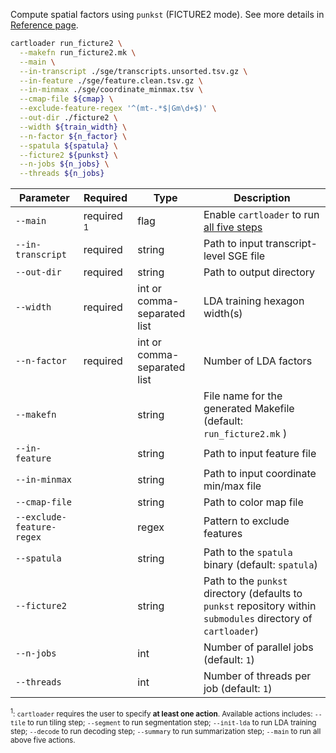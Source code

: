Compute spatial factors using `punkst` (FICTURE2 mode). See more details in [Reference page](../docs/reference/run_ficture2.md).

<!-- ```bash
cartloader run_ficture2 \
    --makefn run_ficture2.mk \                          # (optional) file name of the output make file
    --main \                                            # run all five steps in `run_ficture2`
    --in-transcript ./sge/transcripts.unsorted.tsv.gz \ # path to input transcript-level SGE file
    --in-feature ./sge/feature.clean.tsv.gz \           # (optional) path to input feature file
    --in-minmax ./sge/coordinate_minmax.tsv \           # (optional) path to input minmax file
    --cmap-file ${cmap} \                               # (optional) path to input color map file
    --exclude-feature-regex '^(mt-.*$|Gm\d+$)' \        # regex pattern to exclude features (removing mitochondrial and predicted genes in the example analysis)
    --out-dir ./ficture2 \                              # path to output directory
    --width ${train_width} \                            # LDA training hexagon width (comma-separated if multiple widths are applied)
    --n-factor ${n_factor} \                            # number of factors in LDA training (comma-separated if multiple n-factor are applied)
    --spatula ${spatula} \                              # (optional) path to the spatula binary
    --ficture2 ${punkst} \                              # (optional) path to the punkst directory
    --n-jobs ${n_jobs}  \                                      # (optional) number of parallel jobs 
    --threads ${n_jobs}                                       # (optional) number of threads per job
``` -->


```bash
cartloader run_ficture2 \
  --makefn run_ficture2.mk \
  --main \
  --in-transcript ./sge/transcripts.unsorted.tsv.gz \
  --in-feature ./sge/feature.clean.tsv.gz \
  --in-minmax ./sge/coordinate_minmax.tsv \
  --cmap-file ${cmap} \
  --exclude-feature-regex '^(mt-.*$|Gm\d+$)' \
  --out-dir ./ficture2 \
  --width ${train_width} \
  --n-factor ${n_factor} \
  --spatula ${spatula} \
  --ficture2 ${punkst} \
  --n-jobs ${n_jobs} \
  --threads ${n_jobs}
```

<!--parameter-start-->
| Parameter                 | Required              | Type                        | Description                                                                                                     |
|---------------------------|-----------------------|-----------------------------|-----------------------------------------------------------------------------------------------------------------|
| `--main`                  | required <sup>1</sup> | flag                        | Enable `cartloader` to run [all five steps](../../reference/run_ficture2.md#actions)                            |
| `--in-transcript`         | required              | string                      | Path to input transcript-level SGE file                                                                         |
| `--out-dir`               | required              | string                      | Path to output directory                                                                                        |
| `--width`                 | required              | int or comma-separated list | LDA training hexagon width(s)                                                                                   |
| `--n-factor`              | required              | int or comma-separated list | Number of LDA factors                                                                                           |
| `--makefn`                |                       | string                      | File name for the generated Makefile (default: `run_ficture2.mk` )                                              |
| `--in-feature`            |                       | string                      | Path to input feature file                                                                                      |
| `--in-minmax`             |                       | string                      | Path to input coordinate min/max file                                                                           |
| `--cmap-file`             |                       | string                      | Path to color map file                                                                                          |
| `--exclude-feature-regex` |                       | regex                       | Pattern to exclude features                                                                                     |
| `--spatula`               |                       | string                      | Path to the `spatula` binary (default: `spatula`)                                                               |
| `--ficture2`              |                       | string                      | Path to the `punkst` directory (defaults to `punkst` repository within `submodules` directory of  `cartloader`) |
| `--n-jobs`                |                       | int                         | Number of parallel jobs (default: `1`)                                                                          |
| `--threads`               |                       | int                         | Number of threads per job (default: `1`)                                                                        |


<sub><sup>1</sup>: `cartloader` requires the user to specify **at least one action**. Available actions includes: `--tile` to run tiling step; `--segment` to run segmentation step; `--init-lda` to run LDA training step; `--decode` to run decoding step; `--summary` to run summarization step; `--main` to run all above five actions.</sub>
<!--parameter-end-->